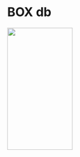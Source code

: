 # BOX db


<img src="https://user-images.githubusercontent.com/65331304/151694894-c4720d7b-0535-4398-8bad-1b6b968fe672.png" width="150" height="280">


  
